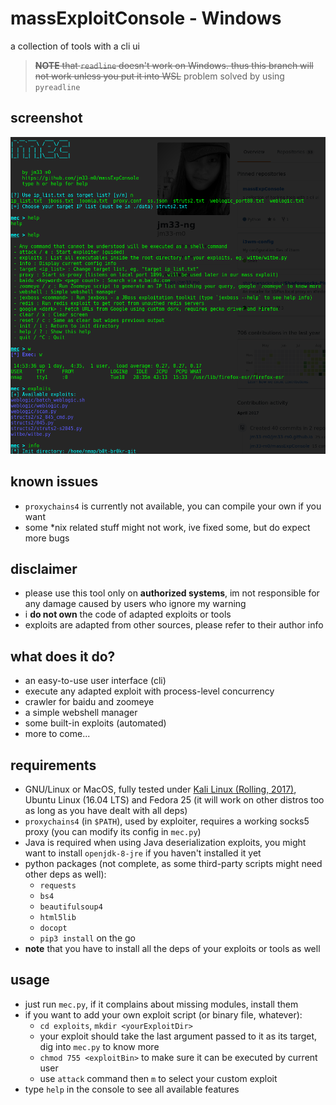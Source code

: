 # massExploitConsole - Windows
a collection of tools with a cli ui

> <s>**NOTE** that `readline` doesn't work on Windows. thus this branch will not work unless you put it into WSL</s> problem solved by using `pyreadline`

## screenshot

![](/screenshot/main.png)

## known issues

- `proxychains4` is currently not available, you can compile your own if you want
- some *nix related stuff might not work, ive fixed some, but do expect more bugs

## disclaimer

- please use this tool only on **authorized systems**, im not responsible for any damage caused by users who ignore my warning
- i **do not own** the code of adapted exploits or tools
- exploits are adapted from other sources, please refer to their author info


## what does it do?

- an easy-to-use user interface (cli)
- execute any adapted exploit with process-level concurrency
- crawler for baidu and zoomeye
- a simple webshell manager
- some built-in exploits (automated)
- more to come...


## requirements

- GNU/Linux or MacOS, fully tested under [Kali Linux (Rolling, 2017)](https://www.kali.org), Ubuntu Linux (16.04 LTS) and Fedora 25 (it will work on other distros too as long as you have dealt with all deps)
- `proxychains4` (in `$PATH`), used by exploiter, requires a working socks5 proxy (you can modify its config in `mec.py`)
- Java is required when using Java deserialization exploits, you might want to install `openjdk-8-jre` if you haven't installed it yet
- python packages (not complete, as some third-party scripts might need other deps as well):
    - `requests`
    - `bs4`
    - `beautifulsoup4`
    - `html5lib`
    - `docopt`
    - `pip3 install` on the go
- **note** that you have to install all the deps of your exploits or tools as well


## usage

- just run `mec.py`, if it complains about missing modules, install them
- if you want to add your own exploit script (or binary file, whatever):
    - `cd exploits`, `mkdir <yourExploitDir>`
    - your exploit should take the last argument passed to it as its target, dig into `mec.py` to know more
    - `chmod 755 <exploitBin>` to make sure it can be executed by current user
    - use `attack` command then `m` to select your custom exploit
- type `help` in the console to see all available features
